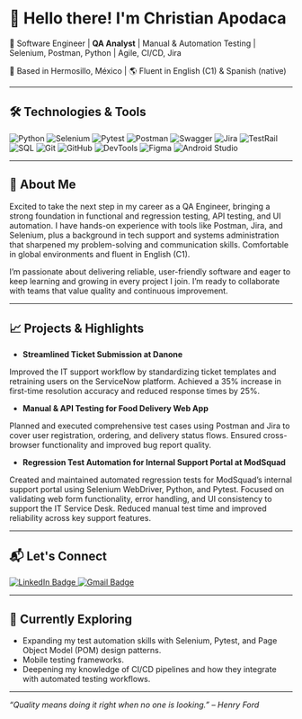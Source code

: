 # 👋 Hello there! I'm Christian Apodaca

🎯 Software Engineer | **QA Analyst** | Manual & Automation Testing | Selenium, Postman, Python | Agile, CI/CD, Jira

📍 Based in Hermosillo, México | 🌎 Fluent in English (C1) & Spanish (native)

---

## 🛠️ Technologies & Tools

![Python](https://img.shields.io/badge/Python-3670A0?style=for-the-badge&logo=python&logoColor=white)
![Selenium](https://img.shields.io/badge/Selenium-43B02A?style=for-the-badge&logo=selenium&logoColor=white)
![Pytest](https://img.shields.io/badge/Pytest-0A9EDC?style=for-the-badge&logo=pytest&logoColor=white)
![Postman](https://img.shields.io/badge/Postman-FF6C37?style=for-the-badge&logo=postman&logoColor=white)
![Swagger](https://img.shields.io/badge/Swagger-85EA2D?style=for-the-badge&logo=swagger&logoColor=black)
![Jira](https://img.shields.io/badge/Jira-0052CC?style=for-the-badge&logo=jira&logoColor=white)
![TestRail](https://img.shields.io/badge/TestRail-14B8A6?style=for-the-badge&logoColor=white)
![SQL](https://img.shields.io/badge/SQL-4479A1?style=for-the-badge&logo=postgresql&logoColor=white)
![Git](https://img.shields.io/badge/Git-F05032?style=for-the-badge&logo=git&logoColor=white)
![GitHub](https://img.shields.io/badge/GitHub-181717?style=for-the-badge&logo=github&logoColor=white)
![DevTools](https://img.shields.io/badge/Chrome%20DevTools-4285F4?style=for-the-badge&logo=googlechrome&logoColor=white)
![Figma](https://img.shields.io/badge/Figma-F24E1E?style=for-the-badge&logo=figma&logoColor=white)
![Android Studio](https://img.shields.io/badge/Android%20Studio-3DDC84?style=for-the-badge&logo=android-studio&logoColor=white)

---

## 🧪 About Me

Excited to take the next step in my career as a QA Engineer, bringing a strong foundation in functional and regression testing, API testing, and UI automation. I have hands-on experience with tools like Postman, Jira, and Selenium, plus a background in tech support and systems administration that sharpened my problem-solving and communication skills. Comfortable in global environments and fluent in English (C1).

I’m passionate about delivering reliable, user-friendly software and eager to keep learning and growing in every project I join. I’m ready to collaborate with teams that value quality and continuous improvement.

---

## 📈 Projects & Highlights

	
- **Streamlined Ticket Submission at Danone**

Improved the IT support workflow by standardizing ticket templates and retraining users on the ServiceNow platform. Achieved a 35% increase in first-time resolution accuracy and reduced response times by 25%.

- **Manual & API Testing for Food Delivery Web App**

Planned and executed comprehensive test cases using Postman and Jira to cover user registration, ordering, and delivery status flows. Ensured cross-browser functionality and improved bug report quality.

- **Regression Test Automation for Internal Support Portal at ModSquad**

Created and maintained automated regression tests for ModSquad’s internal support portal using Selenium WebDriver, Python, and Pytest. Focused on validating web form functionality, error handling, and UI consistency to support the IT Service Desk. Reduced manual test time and improved reliability across key support features.

---

## 📬 Let's Connect

 <p align="left">
  <a href="https://www.linkedin.com/in/christianapodaca1331/" target="_blank">
    <img src="https://img.shields.io/badge/LinkedIn-blue?style=for-the-badge&logo=linkedin&logoColor=white" alt="LinkedIn Badge"/>
  </a>
  <a href="mailto:c.ax1331@gmail.com" target="_blank">
    <img src="https://img.shields.io/badge/Gmail-D14836?style=for-the-badge&logo=gmail&logoColor=white" alt="Gmail Badge"/>
  </a>
</p>

---

## 🧭 Currently Exploring

- Expanding my test automation skills with Selenium, Pytest, and Page Object Model (POM) design patterns. 
- Mobile testing frameworks.
- Deepening my knowledge of CI/CD pipelines and how they integrate with automated testing workflows.

---

_“Quality means doing it right when no one is looking.” – Henry Ford_
